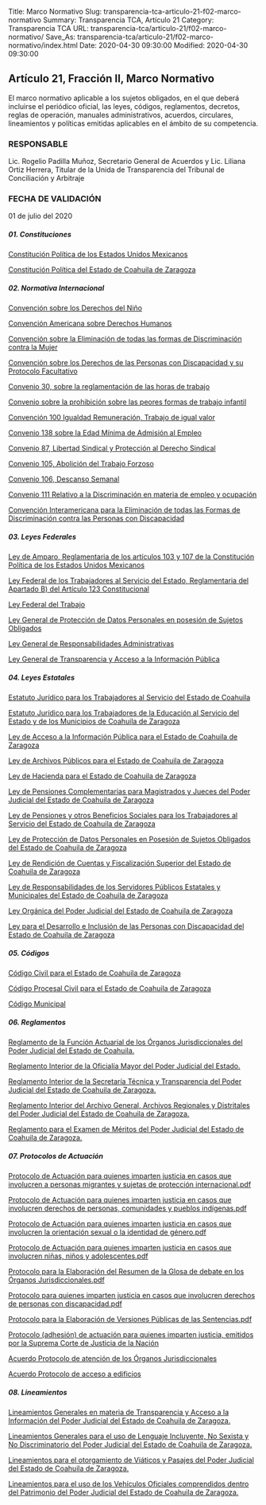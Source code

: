 Title: Marco Normativo
Slug: transparencia-tca-articulo-21-f02-marco-normativo
Summary: Transparencia TCA, Artículo 21
Category: Transparencia TCA
URL: transparencia-tca/articulo-21/f02-marco-normativo/
Save_As: transparencia-tca/articulo-21/f02-marco-normativo/index.html
Date: 2020-04-30 09:30:00
Modified: 2020-04-30 09:30:00


## Artículo 21, Fracción II, Marco Normativo

El marco normativo aplicable a los sujetos obligados, en el que deberá incluirse el periódico oficial, las leyes, códigos, reglamentos, decretos, reglas de operación, manuales administrativos, acuerdos, circulares, lineamientos y políticas emitidas aplicables en el ámbito de su competencia.

### RESPONSABLE

Lic. Rogelio Padilla Muñoz, Secretario General de Acuerdos y Lic. Liliana Ortiz Herrera, Titular de la Unida de Transparencia del Tribunal de Conciliación y Arbitraje

### FECHA DE VALIDACIÓN

01 de julio del 2020

##### **01. Constituciones**

[Constitución Política de los Estados Unidos Mexicanos](http://www.diputados.gob.mx/LeyesBiblio/pdf/1_080520.pdf)

[Constitución Política del Estado de Coahuila de Zaragoza](http://congresocoahuila.gob.mx/transparencia/03/Leyes_Coahuila/coa01.pdf)

##### **02. Normativa Internacional**

[Convención sobre los Derechos del Niño](http://legislacion.scjn.gob.mx/Buscador/Paginas/wfOrdenamientoDetalle.aspx?q=b/EcoMjefuFeB6DOaNOimMz7kdKtJ2lsJNHzLOCmbhmA4eqYlTkhn9OLZEEE9GIN)

[Convención Americana sobre Derechos Humanos](http://legislacion.scjn.gob.mx/Buscador/Paginas/wfOrdenamientoDetalle.aspx?q=zmlkJ/89AXJJKRY4OR4AdIPQZfCqTe6jJaFF3zcsXfBQoOjvpuD2W+RcZ//NrR3j)

[Convención sobre la Eliminación de todas las formas de Discriminación contra la Mujer](http://legislacion.scjn.gob.mx/Buscador/Paginas/wfOrdenamientoDetalle.aspx?q=Zjujyqyrt96VrJeY7TvcvoeCJfeys58LTrks8HpyzwQ0/1qiHZ8OWczNxRdYs363)

[Convención sobre los Derechos de las Personas con Discapacidad y su Protocolo Facultativo](http://legislacion.scjn.gob.mx/Buscador/Paginas/wfOrdenamientoDetalle.aspx?q=lOyqDofbFLGDAD4UXA/alH9M34cQuV2wI5Hj0xVHCBZFnLwCdi9Wdnl484L1atdo)

[Convenio 30, sobre la reglamentación de las horas de trabajo](http://legislacion.scjn.gob.mx/Buscador/Paginas/wfOrdenamientoDetalle.aspx?q=CB4dgiYBzZhhA5+ZhJducIWhYDFAjJ2x3U6qJhKe0S9eXUmhkDVn7wn6hPgk4li9)

[Convenio sobre la prohibición sobre las peores formas de trabajo infantil](http://legislacion.scjn.gob.mx/Buscador/Paginas/wfOrdenamientoDetalle.aspx?q=V95NcogKxHpUN4bFbjWt9jVaBvoXEuW+flK9eR+FzpDUwRletTpxCF1+UNiKHruh)

[Convención 100 Igualdad Remuneración, Trabajo de igual valor](http://legislacion.scjn.gob.mx/Buscador/Paginas/wfOrdenamientoDetalle.aspx?q=s6n2if7Uv7A+Z8I0w3ky6VcDvUlc9BgFb3nMpqRcZHD3qTZ+jNhHDkU/jmYjYvRP)

[Convenio 138 sobre la Edad Mínima de Admisión al Empleo](http://legislacion.scjn.gob.mx/Buscador/Paginas/wfOrdenamientoDetalle.aspx?q=pwUhdNvCSySjs8D73SRJEJzKAPxEfWFFs/IWOlStd1qFsqGDh8GyLukFbt1xnrqI)

[Convenio 87, Libertad Sindical y Protección al Derecho Sindical](http://legislacion.scjn.gob.mx/Buscador/Paginas/wfOrdenamientoDetalle.aspx?q=s6n2if7Uv7A+Z8I0w3ky6doIxwK5MZCUBtFesvpgW3aD1rXkCTcqx20XUuqgYQBk)

[Convenio 105, Abolición del Trabajo Forzoso](http://legislacion.scjn.gob.mx/Buscador/Paginas/wfOrdenamientoDetalle.aspx?q=s6n2if7Uv7A+Z8I0w3ky6b/v1xBQFMsMW+ewoTjxdNEtOu1B2hlmUYcLIYWcHg07)

[Convenio 106, Descanso Semanal](http://legislacion.scjn.gob.mx/Buscador/Paginas/wfOrdenamientoDetalle.aspx?q=s6n2if7Uv7A+Z8I0w3ky6Y5y1aJQwD9Up0oIT0cXkWBnVRUtyvCN9N8RJnt+Wq6v)

[Convenio 111 Relativo a la Discriminación en materia de empleo y ocupación](http://legislacion.scjn.gob.mx/Buscador/Paginas/wfOrdenamientoDetalle.aspx?q=s6n2if7Uv7A+Z8I0w3ky6alMn6Gf8FYS9A8DkDa7zTj1+mEpQHyNJR509+4Wglgf)

[Convención Interamericana para la Eliminación de todas las Formas de Discriminación contra las Personas con Discapacidad](http://legislacion.scjn.gob.mx/Buscador/Paginas/wfOrdenamientoDetalle.aspx?q=V95NcogKxHpUN4bFbjWt9mO5KMX9V49kbRI/4gnIq5uXvtQzNNYo6FamMLeXv/+z)

##### **03. Leyes Federales**

[Ley de Amparo, Reglamentaria de los artículos 103 y 107 de la Constitución Política de los Estados Unidos Mexicanos](http://www.diputados.gob.mx/LeyesBiblio/pdf/LAmp_150618.pdf)

[Ley Federal de los Trabajadores al Servicio del Estado, Reglamentaria del Apartado B) del Artículo 123 Constitucional](http://www.diputados.gob.mx/LeyesBiblio/pdf/111_010519.pdf)

[Ley Federal del Trabajo](http://www.diputados.gob.mx/LeyesBiblio/pdf/125_020719.pdf)

[Ley General de Protección de Datos Personales en posesión de Sujetos Obligados](http://www.diputados.gob.mx/LeyesBiblio/pdf/LGPDPPSO.pdf)

[Ley General de Responsabilidades Administrativas](http://www.diputados.gob.mx/LeyesBiblio/pdf/LGRA_191119.pdf)

[Ley General de Transparencia y Acceso a la Información Pública](http://www.diputados.gob.mx/LeyesBiblio/pdf/LGTAIP.pdf)

##### **04. Leyes Estatales**

[Estatuto Jurídico para los Trabajadores al Servicio del Estado de Coahuila](http://congresocoahuila.gob.mx/transparencia/03/Leyes_Coahuila/coa09.pdf)

[Estatuto Jurídico para los Trabajadores de la Educación al Servicio del Estado y de los Municipios de Coahuila de Zaragoza](http://congresocoahuila.gob.mx/transparencia/03/Leyes_Coahuila/coa212.pdf)

[Ley de Acceso a la Información Pública para el Estado de Coahuila de Zaragoza](http://congresocoahuila.gob.mx/transparencia/03/Leyes_Coahuila/coa205.pdf)

[Ley de Archivos Públicos para el Estado de Coahuila de Zaragoza](http://congresocoahuila.gob.mx/transparencia/03/Leyes_Coahuila/coa146.pdf)

[Ley de Hacienda para el Estado de Coahuila de Zaragoza](http://congresocoahuila.gob.mx/transparencia/03/Leyes_Coahuila/coa25.pdf)

[Ley de Pensiones Complementarias para Magistrados y Jueces del Poder Judicial del Estado de Coahuila de Zaragoza](http://congresocoahuila.gob.mx/transparencia/03/Leyes_Coahuila/coa213.pdf)

[Ley de Pensiones y otros Beneficios Sociales para los Trabajadores al Servicio del Estado de Coahuila de Zaragoza](http://congresocoahuila.gob.mx/transparencia/03/Leyes_Coahuila/coa29.pdf)

[Ley de Protección de Datos Personales en Posesión de Sujetos Obligados del Estado de Coahuila de Zaragoza](http://congresocoahuila.gob.mx/transparencia/03/Leyes_Coahuila/coa251.pdf)

[Ley de Rendición de Cuentas y Fiscalización Superior del Estado de Coahuila de Zaragoza](http://congresocoahuila.gob.mx/transparencia/03/Leyes_Coahuila/coa216.pdf)

[Ley de Responsabilidades de los Servidores Públicos Estatales y Municipales del Estado de Coahuila de Zaragoza](http://congresocoahuila.gob.mx/portal/wp-content/uploads/2014/11/coa35.pdf)

[Ley Orgánica del Poder Judicial del Estado de Coahuila de Zaragoza](http://congresocoahuila.gob.mx/transparencia/03/Leyes_Coahuila/coa61.pdf)

[Ley para el Desarrollo e Inclusión de las Personas con Discapacidad del Estado de Coahuila de Zaragoza](http://congresocoahuila.gob.mx/transparencia/03/Leyes_Coahuila/coa195.pdf)

##### **05. Códigos**

[Código Civil para el Estado de Coahuila de Zaragoza](http://congresocoahuila.gob.mx/transparencia/03/Leyes_Coahuila/coa02.pdf)

[Código Procesal Civil para el Estado de Coahuila de Zaragoza](http://congresocoahuila.gob.mx/transparencia/03/Leyes_Coahuila/coa03.pdf)

[Código Municipal](http://congresocoahuila.gob.mx/transparencia/03/Leyes_Coahuila/coa07.pdf)

##### **06. Reglamentos**

[Reglamento de la Función Actuarial de los Órganos Jurisdiccionales del Poder Judicial del Estado de Coahuila.](https://storage.googleapis.com/pjecz-gob-mx/Transparencia/Art%C3%ADculo%2021/F02%20Marco%20Normativo/06%20Reglamentos/Reglamento%20de%20la%20Funci%C3%B3n%20Actuarial%20de%20los%20%C3%93rganos%20Jurisdiccionales%20del%20Poder%20Judicial%20del%20Estado%20de%20Coahuila.pdf)

[Reglamento Interior de la Oficialía Mayor del Poder Judicial del Estado.](https://storage.googleapis.com/pjecz-gob-mx/Transparencia/Art%C3%ADculo%2021/F02%20Marco%20Normativo/06%20Reglamentos/Reglamento%20Interior%20de%20la%20Oficial%C3%ADa%20Mayor%20del%20Poder%20Judicial%20del%20Estado.pdf)

[Reglamento Interior de la Secretaría Técnica y Transparencia del Poder Judicial del Estado de Coahuila de Zaragoza.](https://storage.googleapis.com/pjecz-gob-mx/Transparencia/Art%C3%ADculo%2021/F02%20Marco%20Normativo/06%20Reglamentos/Reglamento%20Interior%20de%20la%20Secretar%C3%ADa%20T%C3%A9cnica%20y%20Transparencia%20del%20Poder%20Judicial%20del%20Estado%20de%20Coahuila%20de%20Zaragoza.pdf)

[Reglamento Interior del Archivo General, Archivos Regionales y Distritales del Poder Judicial del Estado de Coahuila de Zaragoza.](https://storage.googleapis.com/pjecz-gob-mx/Transparencia/Art%C3%ADculo%2021/F02%20Marco%20Normativo/06%20Reglamentos/Reglamento%20Interior%20del%20Archivo%20General,%20Archivos%20Regionales%20y%20Distritales%20del%20Poder%20Judicial%20del%20Estado%20de%20Coahuila%20de%20Zaragoza.pdf)

[Reglamento para el Examen de Méritos del Poder Judicial del Estado de Coahuila de Zaragoza.](https://storage.googleapis.com/pjecz-gob-mx/Transparencia/Art%C3%ADculo%2021/F02%20Marco%20Normativo/06%20Reglamentos/Reglamento%20para%20el%20Examen%20de%20M%C3%A9ritos%20del%20Poder%20Judicial%20del%20Estado%20de%20Coahuila%20de%20Zaragoza.pdf)

##### **07. Protocolos de Actuación**

[Protocolo de Actuación para quienes imparten justicia en casos que involucren a personas migrantes y sujetas de protección internacional.pdf](https://storage.googleapis.com/pjecz-gob-mx/Transparencia/Art%C3%ADculo%2021/F02%20Marco%20Normativo/10%20Protocolos%20de%20Actuaci%C3%B3n/Protocolo%20de%20Actuaci%C3%B3n%20para%20quienes%20imparten%20justicia%20en%20casos%20que%20involucren%20a%20personas%20migrantes%20y%20sujetas%20de%20protecci%C3%B3n%20internacional.pdf)

[Protocolo de Actuación para quienes imparten justicia en casos que involucren derechos de personas, comunidades y pueblos indígenas.pdf](https://storage.googleapis.com/pjecz-gob-mx/Transparencia/Art%C3%ADculo%2021/F02%20Marco%20Normativo/10%20Protocolos%20de%20Actuaci%C3%B3n/Protocolo%20de%20Actuaci%C3%B3n%20para%20quienes%20imparten%20justicia%20en%20casos%20que%20involucren%20derechos%20de%20personas,%20comunidades%20y%20pueblos%20ind%C3%ADgenas.pdf)

[Protocolo de Actuación para quienes imparten justicia en casos que involucren la orientación sexual o la identidad de género.pdf](https://storage.googleapis.com/pjecz-gob-mx/Transparencia/Art%C3%ADculo%2021/F02%20Marco%20Normativo/10%20Protocolos%20de%20Actuaci%C3%B3n/Protocolo%20de%20Actuaci%C3%B3n%20para%20quienes%20imparten%20justicia%20en%20casos%20que%20involucren%20la%20orientaci%C3%B3n%20sexual%20o%20la%20identidad%20de%20g%C3%A9nero.pdf)

[Protocolo de Actuación para quienes imparten justicia en casos que involucren niñas, niños y adolescentes.pdf](https://storage.googleapis.com/pjecz-gob-mx/Transparencia/Art%C3%ADculo%2021/F02%20Marco%20Normativo/10%20Protocolos%20de%20Actuaci%C3%B3n/Protocolo%20de%20Actuaci%C3%B3n%20para%20quienes%20imparten%20justicia%20en%20casos%20que%20involucren%20ni%C3%B1as,%20ni%C3%B1os%20y%20adolescentes.pdf)

[Protocolo para la Elaboración del Resumen de la Glosa de debate en los Órganos Jurisdiccionales.pdf](https://storage.googleapis.com/pjecz-gob-mx/Transparencia/Art%C3%ADculo%2021/F02%20Marco%20Normativo/10%20Protocolos%20de%20Actuaci%C3%B3n/Protocolo%20para%20la%20Elaboraci%C3%B3n%20del%20Resumen%20de%20la%20Glosa%20de%20debate%20en%20los%20%C3%93rganos%20Jurisdiccionales%20del%20Poder%20Judicial%20del%20Estado%20de%20Coahuila%20de%20Zaragoza.pdf)

[Protocolo para quienes imparten justicia en casos que involucren derechos de personas con discapacidad.pdf](https://www.scjn.gob.mx/derechos-humanos/protocolos-de-actuacion/en-casos-que-involucren-derechos-de-personas-con-discapacidad)

[Protocolo para la Elaboración de Versiones Públicas de las Sentencias.pdf](https://storage.googleapis.com/pjecz-gob-mx/Transparencia/Art%C3%ADculo%2021/F02%20Marco%20Normativo/10%20Protocolos%20de%20Actuaci%C3%B3n/Protocolo%20para%20la%20Elaboraci%C3%B3n%20de%20Versiones%20P%C3%BAblicas%20de%20las%20Sentencias%20de%20los%20%C3%93rganos%20Jurisdiccionales%20del%20Poder%20Judicial%20del%20Estado%20de%20Coahuila%20de%20Zaragoza.pdf)

[Protocolo (adhesión) de actuación para quienes imparten justicia, emitidos por la Suprema Corte de Justicia de la Nación](https://storage.googleapis.com/pjecz-gob-mx/Transparencia/Art%C3%ADculo%2021/F02%20Marco%20Normativo/10%20Protocolos%20de%20Actuaci%C3%B3n/Protocolos%20de%20Actuaci%C3%B3n%20para%20quienes%20imparten%20justicia,%20emitidos%20por%20la%20Suprema%20Corte%20de%20Justicia%20de%20la%20Naci%C3%B3n,%20a%20fin%20de%20ser%20observados%20por%20los%20%C3%93rganos%20Jurisdiccionales%20del%20Propio%20Poder%20Judicial.pdf)

[Acuerdo Protocolo de atención de los Órganos Jurisdiccionales](https://www.pjecz.gob.mx/acuerdos/2020/2020-05-13-1300-acuerdo-protocolo-de-atencion-de-los-organos-jurisdiccionales/)

[Acuerdo Protocolo de acceso a edificios](https://www.pjecz.gob.mx/acuerdos/2020/2020-05-13-1200-acuerdo-protocolo-de-acceso-a-edificios/)

##### **08. Lineamientos**

[Lineamientos Generales en materia de Transparencia y Acceso a la Información del Poder Judicial del Estado de Coahuila de Zaragoza.](https://storage.googleapis.com/pjecz-gob-mx/Transparencia/Art%C3%ADculo%2021/F02%20Marco%20Normativo/08%20Lineamientos/Lineamientos%20Generales%20en%20materia%20de%20Transparencia%20y%20Acceso%20a%20la%20Informaci%C3%B3n%20del%20Poder%20Judicial%20del%20Estado%20de%20Coahuila%20de%20Zaragoza.pdf)

[Lineamientos Generales para el uso de Lenguaje Incluyente, No Sexista y No Discriminatorio del Poder Judicial del Estado de Coahuila de Zaragoza.](https://storage.googleapis.com/pjecz-gob-mx/Transparencia/Art%C3%ADculo%2021/F02%20Marco%20Normativo/08%20Lineamientos/Lineamientos%20Generales%20para%20el%20uso%20de%20Lenguaje%20Incluyente,%20No%20Sexista%20y%20No%20Discriminatorio%20del%20Poder%20Judicial%20del%20Estado%20de%20Coahuila%20de%20Zaragoza.pdf)

[Lineamientos para el otorgamiento de Viáticos y Pasajes del Poder Judicial del Estado de Coahuila de Zaragoza.](https://storage.googleapis.com/pjecz-gob-mx/Transparencia/Art%C3%ADculo%2021/F02%20Marco%20Normativo/08%20Lineamientos/Lineamientos%20para%20el%20otorgamiento%20de%20Vi%C3%A1ticos%20y%20Pasajes%20del%20Poder%20Judicial%20del%20Estado%20de%20Coahuila%20de%20Zaragoza.pdf)

[Lineamientos para el uso de los Vehículos Oficiales comprendidos dentro del Patrimonio del Poder Judicial del Estado de Coahuila de Zaragoza.](https://storage.googleapis.com/pjecz-gob-mx/Transparencia/Art%C3%ADculo%2021/F02%20Marco%20Normativo/08%20Lineamientos/Lineamientos%20para%20el%20uso%20de%20los%20Veh%C3%ADculos%20Oficiales%20comprendidos%20dentro%20del%20Patrimonio%20del%20Poder%20Judicial%20del%20Estado%20de%20Coahuila%20de%20Zaragoza.pdf)


